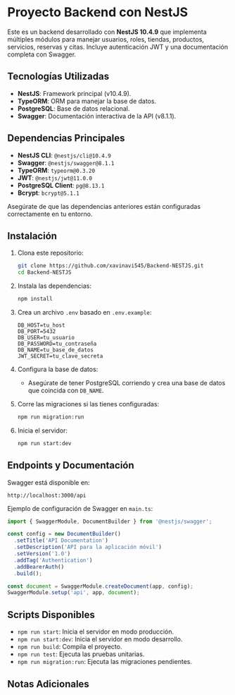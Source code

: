 # Proyecto Backend con NestJS

Este es un backend desarrollado con **NestJS 10.4.9** que implementa múltiples módulos para manejar usuarios, roles, tiendas, productos, servicios, reservas y citas. Incluye autenticación JWT y una documentación completa con Swagger.

## Tecnologías Utilizadas

- **NestJS**: Framework principal (v10.4.9).
- **TypeORM**: ORM para manejar la base de datos.
- **PostgreSQL**: Base de datos relacional.
- **Swagger**: Documentación interactiva de la API (v8.1.1).

## Dependencias Principales

- **NestJS CLI**: `@nestjs/cli@10.4.9`
- **Swagger**: `@nestjs/swagger@8.1.1`
- **TypeORM**: `typeorm@0.3.20`
- **JWT**: `@nestjs/jwt@11.0.0`
- **PostgreSQL Client**: `pg@8.13.1`
- **Bcrypt**: `bcrypt@5.1.1`

Asegúrate de que las dependencias anteriores están configuradas correctamente en tu entorno.

## Instalación

1. Clona este repositorio:
   ```bash
   git clone https://github.com/xavinavi545/Backend-NESTJS.git
   cd Backend-NESTJS
   ```

2. Instala las dependencias:
   ```bash
   npm install
   ```

3. Crea un archivo `.env` basado en `.env.example`:
   ```plaintext
   DB_HOST=tu_host
   DB_PORT=5432
   DB_USER=tu_usuario
   DB_PASSWORD=tu_contraseña
   DB_NAME=tu_base_de_datos
   JWT_SECRET=tu_clave_secreta
   ```

4. Configura la base de datos:
   - Asegúrate de tener PostgreSQL corriendo y crea una base de datos que coincida con `DB_NAME`.

5. Corre las migraciones si las tienes configuradas:
   ```bash
   npm run migration:run
   ```

6. Inicia el servidor:
   ```bash
   npm run start:dev
   ```

## Endpoints y Documentación

Swagger está disponible en:
```
http://localhost:3000/api
```

Ejemplo de configuración de Swagger en `main.ts`:
```typescript
import { SwaggerModule, DocumentBuilder } from '@nestjs/swagger';

const config = new DocumentBuilder()
  .setTitle('API Documentation')
  .setDescription('API para la aplicación móvil')
  .setVersion('1.0')
  .addTag('Authentication')
  .addBearerAuth()
  .build();

const document = SwaggerModule.createDocument(app, config);
SwaggerModule.setup('api', app, document);
```

## Scripts Disponibles

- `npm run start`: Inicia el servidor en modo producción.
- `npm run start:dev`: Inicia el servidor en modo desarrollo.
- `npm run build`: Compila el proyecto.
- `npm run test`: Ejecuta las pruebas unitarias.
- `npm run migration:run`: Ejecuta las migraciones pendientes.

## Notas Adicionales



